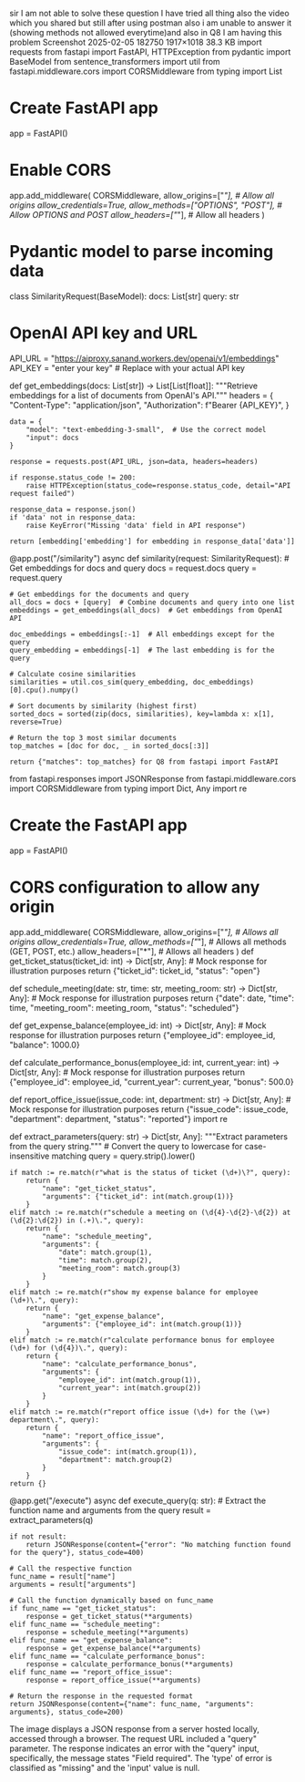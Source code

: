 sir I am not able to solve these question I have tried all thing also the video which you shared but still after using postman also i am unable to answer it (showing methods not allowed everytime)and also in Q8 I am having this problem Screenshot 2025-02-05 182750 1917×1018 38.3 KB import requests
from fastapi import FastAPI, HTTPException
from pydantic import BaseModel
from sentence_transformers import util
from fastapi.middleware.cors import CORSMiddleware
from typing import List

# Create FastAPI app
app = FastAPI()

# Enable CORS
app.add_middleware(
    CORSMiddleware,
    allow_origins=["*"],  # Allow all origins
    allow_credentials=True,
    allow_methods=["OPTIONS", "POST"],  # Allow OPTIONS and POST
    allow_headers=["*"],  # Allow all headers
)

# Pydantic model to parse incoming data
class SimilarityRequest(BaseModel):
    docs: List[str]
    query: str

# OpenAI API key and URL
API_URL = "https://aiproxy.sanand.workers.dev/openai/v1/embeddings"
API_KEY = "enter your key"  # Replace with your actual API key

def get_embeddings(docs: List[str]) -> List[List[float]]:
    """Retrieve embeddings for a list of documents from OpenAI's API."""
    headers = {
        "Content-Type": "application/json",
        "Authorization": f"Bearer {API_KEY}",
    }
    
    data = {
        "model": "text-embedding-3-small",  # Use the correct model
        "input": docs
    }

    response = requests.post(API_URL, json=data, headers=headers)

    if response.status_code != 200:
        raise HTTPException(status_code=response.status_code, detail="API request failed")

    response_data = response.json()
    if 'data' not in response_data:
        raise KeyError("Missing 'data' field in API response")

    return [embedding['embedding'] for embedding in response_data['data']]

@app.post("/similarity")
async def similarity(request: SimilarityRequest):
    # Get embeddings for docs and query
    docs = request.docs
    query = request.query

    # Get embeddings for the documents and query
    all_docs = docs + [query]  # Combine documents and query into one list
    embeddings = get_embeddings(all_docs)  # Get embeddings from OpenAI API

    doc_embeddings = embeddings[:-1]  # All embeddings except for the query
    query_embedding = embeddings[-1]  # The last embedding is for the query

    # Calculate cosine similarities
    similarities = util.cos_sim(query_embedding, doc_embeddings)[0].cpu().numpy()

    # Sort documents by similarity (highest first)
    sorted_docs = sorted(zip(docs, similarities), key=lambda x: x[1], reverse=True)

    # Return the top 3 most similar documents
    top_matches = [doc for doc, _ in sorted_docs[:3]]
    
    return {"matches": top_matches} for Q8 from fastapi import FastAPI
from fastapi.responses import JSONResponse
from fastapi.middleware.cors import CORSMiddleware
from typing import Dict, Any
import re

# Create the FastAPI app
app = FastAPI()

# CORS configuration to allow any origin
app.add_middleware(
    CORSMiddleware,
    allow_origins=["*"],  # Allows all origins
    allow_credentials=True,
    allow_methods=["*"],  # Allows all methods (GET, POST, etc.)
    allow_headers=["*"],  # Allows all headers
)
def get_ticket_status(ticket_id: int) -> Dict[str, Any]:
    # Mock response for illustration purposes
    return {"ticket_id": ticket_id, "status": "open"}

def schedule_meeting(date: str, time: str, meeting_room: str) -> Dict[str, Any]:
    # Mock response for illustration purposes
    return {"date": date, "time": time, "meeting_room": meeting_room, "status": "scheduled"}

def get_expense_balance(employee_id: int) -> Dict[str, Any]:
    # Mock response for illustration purposes
    return {"employee_id": employee_id, "balance": 1000.0}

def calculate_performance_bonus(employee_id: int, current_year: int) -> Dict[str, Any]:
    # Mock response for illustration purposes
    return {"employee_id": employee_id, "current_year": current_year, "bonus": 500.0}

def report_office_issue(issue_code: int, department: str) -> Dict[str, Any]:
    # Mock response for illustration purposes
    return {"issue_code": issue_code, "department": department, "status": "reported"}
import re

def extract_parameters(query: str) -> Dict[str, Any]:
    """Extract parameters from the query string."""
    # Convert the query to lowercase for case-insensitive matching
    query = query.strip().lower()

    if match := re.match(r"what is the status of ticket (\d+)\?", query):
        return {
            "name": "get_ticket_status",
            "arguments": {"ticket_id": int(match.group(1))}
        }
    elif match := re.match(r"schedule a meeting on (\d{4}-\d{2}-\d{2}) at (\d{2}:\d{2}) in (.+)\.", query):
        return {
            "name": "schedule_meeting",
            "arguments": {
                "date": match.group(1),
                "time": match.group(2),
                "meeting_room": match.group(3)
            }
        }
    elif match := re.match(r"show my expense balance for employee (\d+)\.", query):
        return {
            "name": "get_expense_balance",
            "arguments": {"employee_id": int(match.group(1))}
        }
    elif match := re.match(r"calculate performance bonus for employee (\d+) for (\d{4})\.", query):
        return {
            "name": "calculate_performance_bonus",
            "arguments": {
                "employee_id": int(match.group(1)),
                "current_year": int(match.group(2))
            }
        }
    elif match := re.match(r"report office issue (\d+) for the (\w+) department\.", query):
        return {
            "name": "report_office_issue",
            "arguments": {
                "issue_code": int(match.group(1)),
                "department": match.group(2)
            }
        }
    return {}

@app.get("/execute")
async def execute_query(q: str):
    # Extract the function name and arguments from the query
    result = extract_parameters(q)
    
    if not result:
        return JSONResponse(content={"error": "No matching function found for the query"}, status_code=400)
    
    # Call the respective function
    func_name = result["name"]
    arguments = result["arguments"]
    
    # Call the function dynamically based on func_name
    if func_name == "get_ticket_status":
        response = get_ticket_status(**arguments)
    elif func_name == "schedule_meeting":
        response = schedule_meeting(**arguments)
    elif func_name == "get_expense_balance":
        response = get_expense_balance(**arguments)
    elif func_name == "calculate_performance_bonus":
        response = calculate_performance_bonus(**arguments)
    elif func_name == "report_office_issue":
        response = report_office_issue(**arguments)
    
    # Return the response in the requested format
    return JSONResponse(content={"name": func_name, "arguments": arguments}, status_code=200)
The image displays a JSON response from a server hosted locally, accessed through a browser. The request URL included a "query" parameter. The response indicates an error with the "query" input, specifically, the message states "Field required".  The 'type' of error is classified as "missing" and the 'input' value is null.
